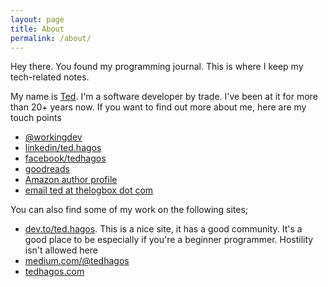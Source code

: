 ```yaml
---
layout: page
title: About
permalink: /about/
---
```


Hey there. You found my programming journal. This is where I keep my tech-related notes. 

My name is [Ted](http://tedhagos.com). I'm a software developer by trade. I've been at it for more than 20+ years now. If you want to find out more about me, here are my touch points

* [@workingdev](https://twitter.com/theworkingdev)
* [linkedin/ted.hagos](https://www.linkedin.com/in/ted-hagos-55560a16b/)
* [facebook/tedhagos](https://facebook.com/tedhagos1234)
* [goodreads](https://www.goodreads.com/author/show/17393057.Ted_Hagos)
* [Amazon author profile](https://www.amazon.com/Ted-Hagos/e/B07D9NW79G)
* [email ted at thelogbox dot com](mailto:ted@thelogbox.com)


You can also find some of my work on the following sites;

* [dev.to/ted.hagos](https://dev.to/tedhagos). This is a nice site, it has a good community. It's a good place to be especially if you're a beginner programmer. Hostility isn't allowed here
* [medium.com/@tedhagos](https://medium.com/@tedhagos)
* [tedhagos.com](http://tedhagos.com)

